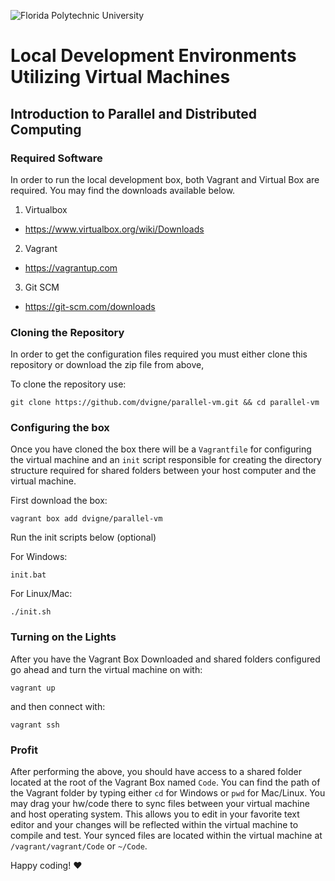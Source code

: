 ![Florida Polytechnic University](https://floridapoly.edu/wp-content/themes/floridapolytechnic/images/home_logo.png)
# Local Development Environments Utilizing Virtual Machines
## Introduction to Parallel and Distributed Computing

### Required Software
In order to run the local development box, both Vagrant and Virtual Box are required. You may find the downloads available below.
1. Virtualbox
  * https://www.virtualbox.org/wiki/Downloads
2. Vagrant
  * https://vagrantup.com
3. Git SCM
  * https://git-scm.com/downloads

### Cloning the Repository
In order to get the configuration files required you must either clone this repository or download the zip file from above,

To clone the repository use:
```
git clone https://github.com/dvigne/parallel-vm.git && cd parallel-vm
```

### Configuring the box
Once you have cloned the box there will be a `Vagrantfile` for configuring the virtual machine and an `init` script responsible for creating the directory structure required for shared folders between your host computer and the virtual machine.

First download the box:
```
vagrant box add dvigne/parallel-vm
```
Run the init scripts below (optional)

For Windows:
```
init.bat
```
For Linux/Mac:
```
./init.sh
```
### Turning on the Lights
After you have the Vagrant Box Downloaded and shared folders configured go ahead and turn the virtual machine on with:
```
vagrant up
```
and then connect with:
```
vagrant ssh
```
### Profit
After performing the above, you should have access to a shared folder located at the root of the Vagrant Box named `Code`. You can find the path of the Vagrant folder by typing either `cd` for Windows or `pwd` for Mac/Linux. You may drag your hw/code there to sync files between your virtual machine and host operating system. This allows you to edit in your favorite text editor and your changes will be reflected within the virtual machine to compile and test. Your synced files are located within the virtual machine at `/vagrant/vagrant/Code` or `~/Code`.

Happy coding! :heart:
